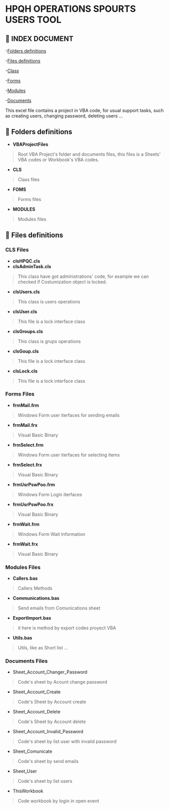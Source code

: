 # HPQH OPERATIONS SPOURTS USERS TOOL
## :bookmark_tabs: INDEX DOCUMENT

-[Folders definitions](#file_folder-folders-definitions)

-[Files definitions](#page_facing_up-files-definitions)

 -[Class](cls-files)

 -[Forms](forms-files)
 
 -[Modules](modules-files)
 
 -[Documents](documents-files)


This excel file contains a project in VBA code, for usual support tasks, such as creating users, changing password, deleting users ...

## :file_folder: Folders definitions

- **VBAProjectFiles**
> Root VBA Project's folder and documents files, this files is a Sheets' VBA codes or Workbook's VBA codes. 
- **CLS**  
> Class files
- **FOMS**  
> Forms files
- **MODULES**  
> Modules files

## :page_facing_up: Files definitions
### CLS Files

 - **clsHPQC.cls**
 - **clsAdminTask.cls** 
 > This class have got administrations' code, for example we can checked if Costumization object is locked. 
 - **clsUsers.cls** 
 > This class is users operations
 - **clsUser.cls** 
 > This file is a lock interface class 
 - **clsGroups.cls** 
 > This class is grups operations
 - **clsGoup.cls** 
 > This file is a lock interface class 
 - **clsLock.cls** 
 > This file is a lock interface class 
    
### Forms Files
 - **frmMail.frm** 
 > Windows Form user iterfaces for sending emails
 - **frmMail.frx** 
 > Visual Basic Binary
 - **frmSelect.frm** 
 > Windows Form user iterfaces for selecting items
 - **frmSelect.frx** 
 > Visual Basic Binary
 - **frmUsrPswPoo.frm** 
 > Windows Form Login iterfaces 
 - **frmUsrPswPoo.frx**  
 > Visual Basic Binary
 - **frmWait.frm**  
 > Windows Form Wait Information
 - **frmWait.frx** 
 > Visual Basic Binary

### Modules Files
 - **Callers.bas** 
 > Callers Methods  
 - **Communications.bas** 
 > Send emails from Comunications sheet
 - **ExportImport.bas** 
 > it here is method by export codes proyect VBA
 - **Utils.bas** 
 > Utils, like as Short list ... 

### Documents Files
 - Sheet_Account_Changer_Password
 > Code's sheet by Acount change password
 - Sheet_Account_Create
 > Code's Sheet by Account create
 - Sheet_Account_Delete
 > Code's Sheet by Account delete
 - Sheet_Account_Invalid_Password
 > Code's sheet by list user with invalid password
 - Sheet_Comunicate
 > Code's sheet by send emails
 - Sheet_User
 > Code's sheet by list users
 - ThisWorkbook
 > Code workbook by login in open event


        
 
